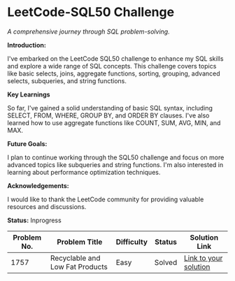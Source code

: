 # LeetCode-SQL50 Challenge
*A comprehensive journey through SQL problem-solving.*

**Introduction:**

I've embarked on the LeetCode SQL50 challenge to enhance my SQL skills and explore a wide range of SQL concepts. This challenge covers topics like basic selects, joins, aggregate functions, sorting, grouping, advanced selects, subqueries, and string functions.

**Key Learnings**

So far, I've gained a solid understanding of basic SQL syntax, including SELECT, FROM, WHERE, GROUP BY, and ORDER BY clauses. I've also learned how to use aggregate functions like COUNT, SUM, AVG, MIN, and MAX.

**Future Goals:**

I plan to continue working through the SQL50 challenge and focus on more advanced topics like subqueries and string functions. I'm also interested in learning about performance optimization techniques.

**Acknowledgements:**

I would like to thank the LeetCode community for providing valuable resources and discussions.

**Status:** Inprogress

| Problem No. | Problem Title | Difficulty | Status | Solution Link |
|---|---|---|---|---|
| 1757 | Recyclable and Low Fat Products | Easy | Solved | [Link to your solution](https://github.com/bhumimehta2710/LeetCode-SQL50/blob/main/Select/1757.%20Recyclable%20and%20Low%20Fat%20Products.sql) |


